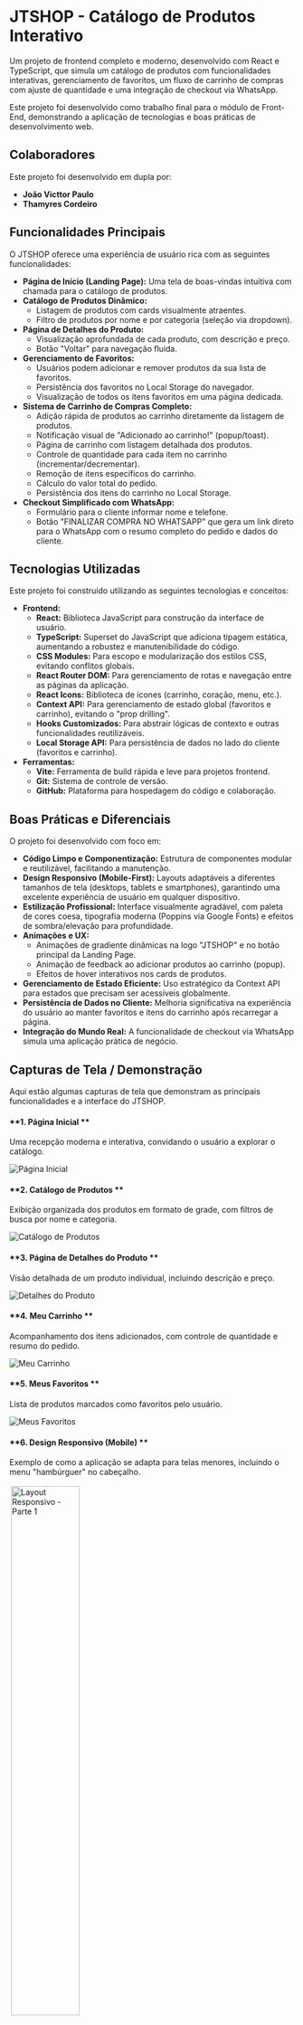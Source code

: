 # JTSHOP - Catálogo de Produtos Interativo

Um projeto de frontend completo e moderno, desenvolvido com React e TypeScript, que simula um catálogo de produtos com funcionalidades interativas, gerenciamento de favoritos, um fluxo de carrinho de compras com ajuste de quantidade e uma integração de checkout via WhatsApp.

Este projeto foi desenvolvido como trabalho final para o módulo de Front-End, demonstrando a aplicação de tecnologias e boas práticas de desenvolvimento web.

## Colaboradores

Este projeto foi desenvolvido em dupla por:

- **João Victtor Paulo**
- **Thamyres Cordeiro**

## Funcionalidades Principais

O JTSHOP oferece uma experiência de usuário rica com as seguintes funcionalidades:

- **Página de Início (Landing Page):** Uma tela de boas-vindas intuitiva com chamada para o catálogo de produtos.
- **Catálogo de Produtos Dinâmico:**
  - Listagem de produtos com cards visualmente atraentes.
  - Filtro de produtos por nome e por categoria (seleção via dropdown).
- **Página de Detalhes do Produto:**
  - Visualização aprofundada de cada produto, com descrição e preço.
  - Botão "Voltar" para navegação fluida.
- **Gerenciamento de Favoritos:**
  - Usuários podem adicionar e remover produtos da sua lista de favoritos.
  - Persistência dos favoritos no Local Storage do navegador.
  - Visualização de todos os itens favoritos em uma página dedicada.
- **Sistema de Carrinho de Compras Completo:**
  - Adição rápida de produtos ao carrinho diretamente da listagem de produtos.
  - Notificação visual de "Adicionado ao carrinho!" (popup/toast).
  - Página de carrinho com listagem detalhada dos produtos.
  - Controle de quantidade para cada item no carrinho (incrementar/decrementar).
  - Remoção de itens específicos do carrinho.
  - Cálculo do valor total do pedido.
  - Persistência dos itens do carrinho no Local Storage.
- **Checkout Simplificado com WhatsApp:**
  - Formulário para o cliente informar nome e telefone.
  - Botão "FINALIZAR COMPRA NO WHATSAPP" que gera um link direto para o WhatsApp com o resumo completo do pedido e dados do cliente.

## Tecnologias Utilizadas

Este projeto foi construído utilizando as seguintes tecnologias e conceitos:

- **Frontend:**
  - **React:** Biblioteca JavaScript para construção da interface de usuário.
  - **TypeScript:** Superset do JavaScript que adiciona tipagem estática, aumentando a robustez e manutenibilidade do código.
  - **CSS Modules:** Para escopo e modularização dos estilos CSS, evitando conflitos globais.
  - **React Router DOM:** Para gerenciamento de rotas e navegação entre as páginas da aplicação.
  - **React Icons:** Biblioteca de ícones (carrinho, coração, menu, etc.).
  - **Context API:** Para gerenciamento de estado global (favoritos e carrinho), evitando o "prop drilling".
  - **Hooks Customizados:** Para abstrair lógicas de contexto e outras funcionalidades reutilizáveis.
  - **Local Storage API:** Para persistência de dados no lado do cliente (favoritos e carrinho).
- **Ferramentas:**
  - **Vite:** Ferramenta de build rápida e leve para projetos frontend.
  - **Git:** Sistema de controle de versão.
  - **GitHub:** Plataforma para hospedagem do código e colaboração.

## Boas Práticas e Diferenciais

O projeto foi desenvolvido com foco em:

- **Código Limpo e Componentização:** Estrutura de componentes modular e reutilizável, facilitando a manutenção.
- **Design Responsivo (Mobile-First):** Layouts adaptáveis a diferentes tamanhos de tela (desktops, tablets e smartphones), garantindo uma excelente experiência de usuário em qualquer dispositivo.
- **Estilização Profissional:** Interface visualmente agradável, com paleta de cores coesa, tipografia moderna (Poppins via Google Fonts) e efeitos de sombra/elevação para profundidade.
- **Animações e UX:**
  - Animações de gradiente dinâmicas na logo "JTSHOP" e no botão principal da Landing Page.
  - Animação de feedback ao adicionar produtos ao carrinho (popup).
  - Efeitos de hover interativos nos cards de produtos.
- **Gerenciamento de Estado Eficiente:** Uso estratégico da Context API para estados que precisam ser acessíveis globalmente.
- **Persistência de Dados no Cliente:** Melhoria significativa na experiência do usuário ao manter favoritos e itens do carrinho após recarregar a página.
- **Integração do Mundo Real:** A funcionalidade de checkout via WhatsApp simula uma aplicação prática de negócio.

## Capturas de Tela / Demonstração

Aqui estão algumas capturas de tela que demonstram as principais funcionalidades e a interface do JTSHOP.

#### **1. Página Inicial **

Uma recepção moderna e interativa, convidando o usuário a explorar o catálogo.

![Página Inicial](src/assets/home.jpeg)

#### **2. Catálogo de Produtos **

Exibição organizada dos produtos em formato de grade, com filtros de busca por nome e categoria.

![Catálogo de Produtos](src/assets/catalogotela.jpeg)

#### **3. Página de Detalhes do Produto **

Visão detalhada de um produto individual, incluindo descrição e preço.

![Detalhes do Produto](src/assets/detalhesProduto.jpeg)

#### **4. Meu Carrinho **

Acompanhamento dos itens adicionados, com controle de quantidade e resumo do pedido.

![Meu Carrinho](src/assets/meuCarrinho.jpeg)

#### **5. Meus Favoritos **

Lista de produtos marcados como favoritos pelo usuário.

![Meus Favoritos](src/assets/meusFavoritos.jpeg)

#### **6. Design Responsivo (Mobile) **

Exemplo de como a aplicação se adapta para telas menores, incluindo o menu "hambúrguer" no cabeçalho.

<img src="src/assets/menuResponsivo.jpeg" alt="Layout Responsivo - Parte 1" style="display: inline-block; width: 49%; margin: 0.5%;">
<img src="src/assets/menuResponsivo2.jpeg" alt="Layout Responsivo - Parte 2" style="display: inline-block; width: 49%; margin: 0.5%;">
<br>

---

